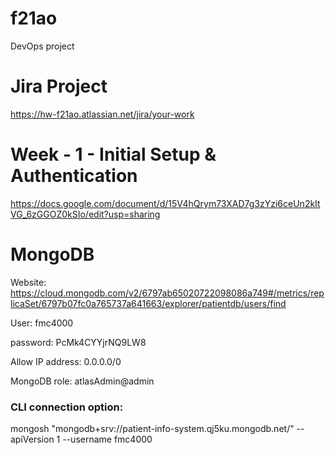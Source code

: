 # f21ao
DevOps project

# Jira Project 
https://hw-f21ao.atlassian.net/jira/your-work

# Week - 1 - Initial Setup & Authentication
https://docs.google.com/document/d/15V4hQrym73XAD7g3zYzi6ceUn2kItVG_6zGGOZ0kSIo/edit?usp=sharing

# MongoDB

Website: 
https://cloud.mongodb.com/v2/6797ab65020722098086a749#/metrics/replicaSet/6797b07fc0a765737a641663/explorer/patientdb/users/find

User: fmc4000

password: PcMk4CYYjrNQ9LW8

Allow IP address: 0.0.0.0/0

MongoDB role: atlasAdmin@admin

### CLI connection option:
mongosh "mongodb+srv://patient-info-system.qj5ku.mongodb.net/" --apiVersion 1 --username fmc4000

